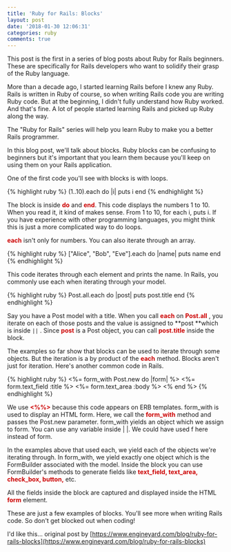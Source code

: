 ```yaml
---
title: 'Ruby for Rails: Blocks'
layout: post
date: '2018-01-30 12:06:31'
categories: ruby
comments: true
---
```


This post is the first in a series of blog posts about Ruby for Rails beginners. These are specifically for Rails developers who want to solidify their grasp of the Ruby language.

More than a decade ago, I started learning Rails before I knew any Ruby. Rails is written in Ruby of course, so when writing Rails code you are writing Ruby code. But at the beginning, I didn't fully understand how Ruby worked. And that's fine. A lot of people started learning Rails and picked up Ruby along the way.

The "Ruby for Rails" series will help you learn Ruby to make you a better Rails programmer.

In this blog post, we'll talk about blocks. Ruby blocks can be confusing to beginners but it's important that you learn them because you'll keep on using them on your Rails application.

One of the first code you'll see with blocks is with loops.

{% highlight ruby  %}
(1..10).each do |i|
  puts i
end
{% endhighlight %}

The block is inside <strong style="color: #C00;">do</strong> and <strong style="color: #C00;">end</strong>. This code displays the numbers 1 to 10. When you read it, it kind of makes sense. From 1 to 10, for each i, puts i. If you have experience with other programming languages, you might think this is just a more complicated way to do loops.

<strong style="color: #C00;">each</strong> isn't only for numbers. You can also iterate through an array.


{% highlight ruby  %}
["Alice", "Bob", "Eve"].each do |name|
  puts name
end
{% endhighlight %}


This code iterates through each element and prints the name. In Rails, you commonly use each when iterating through your model.

{% highlight ruby  %}
Post.all.each do |post|
  puts post.title
end
{% endhighlight %}

Say you have a Post model with a title. When you call  <strong style="color: #C00;">each</strong>  on  <strong style="color: #C00;">Post.all</strong> , you iterate on each of those posts and the value is assigned to **post **which is inside  `||` . Since <strong style="color: #C00;">post</strong>  is a Post object, you can call  <strong style="color: #C00;">post.title</strong>  inside the block.

The examples so far show that blocks can be used to iterate through some objects. But the iteration is a by product of the <strong style="color: #C00;">each</strong> method. Blocks aren't just for iteration. Here's another common code in Rails.

{% highlight ruby  %}
<%= form_with Post.new do |form| %>
  <%= form.text_field :title %>
  <%= form.text_area :body %>
<% end %>
{% endhighlight %}

We use <strong style="color: #C00;"><%%></strong>  because this code appears on ERB templates. form_with is used to display an HTML form. Here, we call the <strong style="color: #C00;">form_with</strong> method and passes the Post.new parameter. form_with yields an object which we assign to form. You can use any variable inside | |. We could have used f here instead of form.

In the examples above that used each, we yield each of the objects we're iterating through. In form_with, we yield exactly one object which is the FormBuilder associated with the model. Inside the block you can use FormBuilder's methods to generate fields like <strong style="color: #C00;">text_field, text_area, check_box, button,</strong>  etc.

All the fields inside the block are captured and displayed inside the HTML <strong style="color: #C00;">form</strong>  element.

These are just a few examples of blocks. You'll see more when writing Rails code. So don't get blocked out when coding!

I'd like this... original post by [https://www.engineyard.com/blog/ruby-for-rails-blocks](https://www.engineyard.com/blog/ruby-for-rails-blocks)